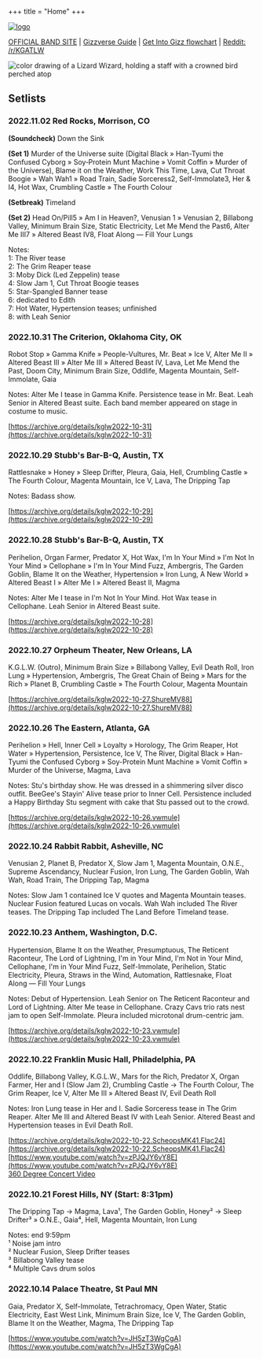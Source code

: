 +++
title = "Home"
+++

[![logo](https://i.imgur.com/2BYHA6U.png)](https://github.com/kglw-dot-net "development on GitHub")

[OFFICIAL BAND SITE](https://kinggizzardandthelizardwizard.com "King Gizzard official site") | [Gizzverse Guide](/gizzverse-guide "Gizzverse Guide: descriptions of King Gizzard studio albums") | [Get Into Gizz flowchart](https://get-into-gizz.com "flowchart-style intro to King Gizzard studio albums") | [Reddit: /r/KGATLW](https://www.reddit.com/r/KGATLW "KGATLW SubReddit")

![color drawing of a Lizard Wizard, holding a staff with a crowned bird perched atop](https://i.imgur.com/O6IiXhz.png)

Setlists
--------

### 2022.11.02 Red Rocks, Morrison, CO

**(Soundcheck)** Down the Sink

**(Set 1)** Murder of the Universe suite (Digital Black » Han-Tyumi the Confused Cyborg » Soy‐Protein Munt Machine » Vomit Coffin » Murder of the Universe), Blame it on the Weather, Work This Time, Lava, Cut Throat Boogie » Wah Wah1 » Road Train, Sadie Sorceress2, Self-Immolate3, Her & I4, Hot Wax, Crumbling Castle » The Fourth Colour

**(Setbreak)** Timeland

**(Set 2)** Head On/Pill5 » Am I in Heaven?, Venusian 1 » Venusian 2, Billabong Valley, Minimum Brain Size, Static Electricity, Let Me Mend the Past6, Alter Me III7 » Altered Beast IV8, Float Along — Fill Your Lungs

Notes:  
1: The River tease  
2: The Grim Reaper tease  
3: Moby Dick (Led Zeppelin) tease  
4: Slow Jam 1, Cut Throat Boogie teases  
5: Star-Spangled Banner tease  
6: dedicated to Edith  
7: Hot Water, Hypertension teases; unfinished  
8: with Leah Senior

### 2022.10.31 The Criterion, Oklahoma City, OK

Robot Stop » Gamma Knife » People-Vultures, Mr. Beat » Ice V, Alter Me II » Altered Beast III » Alter Me III » Altered Beast IV, Lava, Let Me Mend the Past, Doom City, Minimum Brain Size, Oddlife, Magenta Mountain, Self-Immolate, Gaia

Notes: Alter Me I tease in Gamma Knife. Persistence tease in Mr. Beat. Leah Senior in Altered Beast suite. Each band member appeared on stage in costume to music.

[https://archive.org/details/kglw2022-10-31](https://archive.org/details/kglw2022-10-31)

### 2022.10.29 Stubb's Bar-B-Q, Austin, TX

Rattlesnake » Honey » Sleep Drifter, Pleura, Gaia, Hell, Crumbling Castle » The Fourth Colour, Magenta Mountain, Ice V, Lava, The Dripping Tap

Notes: Badass show.

[https://archive.org/details/kglw2022-10-29](https://archive.org/details/kglw2022-10-29)

### 2022.10.28 Stubb's Bar-B-Q, Austin, TX

Perihelion, Organ Farmer, Predator X, Hot Wax, I'm In Your Mind » I'm Not In Your Mind » Cellophane » I'm In Your Mind Fuzz, Ambergris, The Garden Goblin, Blame It on the Weather, Hypertension » Iron Lung, A New World » Altered Beast I » Alter Me I » Altered Beast II, Magma

Notes: Alter Me I tease in I'm Not In Your Mind. Hot Wax tease in Cellophane. Leah Senior in Altered Beast suite.

[https://archive.org/details/kglw2022-10-28](https://archive.org/details/kglw2022-10-28)

### 2022.10.27 Orpheum Theater, New Orleans, LA

K.G.L.W. (Outro), Minimum Brain Size » Billabong Valley, Evil Death Roll, Iron Lung » Hypertension, Ambergris, The Great Chain of Being » Mars for the Rich » Planet B, Crumbling Castle » The Fourth Colour, Magenta Mountain

[https://archive.org/details/kglw2022-10-27.ShureMV88](https://archive.org/details/kglw2022-10-27.ShureMV88)

### 2022.10.26 The Eastern, Atlanta, GA

Perihelion » Hell, Inner Cell » Loyalty » Horology, The Grim Reaper, Hot Water » Hypertension, Persistence, Ice V, The River, Digital Black » Han-Tyumi the Confused Cyborg » Soy-Protein Munt Machine » Vomit Coffin » Murder of the Universe, Magma, Lava

Notes: Stu's birthday show. He was dressed in a shimmering silver disco outfit. BeeGee's Stayin' Alive tease prior to Inner Cell. Persistence included a Happy Birthday Stu segment with cake that Stu passed out to the crowd.

[https://archive.org/details/kglw2022-10-26.vwmule](https://archive.org/details/kglw2022-10-26.vwmule)

### 2022.10.24 Rabbit Rabbit, Asheville, NC

Venusian 2, Planet B, Predator X, Slow Jam 1, Magenta Mountain, O.N.E., Supreme Ascendancy, Nuclear Fusion, Iron Lung, The Garden Goblin, Wah Wah, Road Train, The Dripping Tap, Magma

Notes: Slow Jam 1 contained Ice V quotes and Magenta Mountain teases. Nuclear Fusion featured Lucas on vocals. Wah Wah included The River teases. The Dripping Tap included The Land Before Timeland tease.

### 2022.10.23 Anthem, Washington, D.C.

Hypertension, Blame It on the Weather, Presumptuous, The Reticent Raconteur, The Lord of Lightning, I'm in Your Mind, I'm Not in Your Mind, Cellophane, I'm in Your Mind Fuzz, Self-Immolate, Perihelion, Static Electricity, Pleura, Straws in the Wind, Automation, Rattlesnake, Float Along — Fill Your Lungs

Notes: Debut of Hypertension. Leah Senior on The Reticent Raconteur and Lord of Lightning. Alter Me tease in Cellophane. Crazy Cavs trio rats nest jam to open Self-Immolate. Pleura included microtonal drum-centric jam.

[https://archive.org/details/kglw2022-10-23.vwmule](https://archive.org/details/kglw2022-10-23.vwmule)

### 2022.10.22 Franklin Music Hall, Philadelphia, PA

Oddlife, Billabong Valley, K.G.L.W., Mars for the Rich, Predator X, Organ Farmer, Her and I (Slow Jam 2), Crumbling Castle → The Fourth Colour, The Grim Reaper, Ice V, Alter Me III » Altered Beast IV, Evil Death Roll

Notes: Iron Lung tease in Her and I. Sadie Sorceress tease in The Grim Reaper. Alter Me III and Altered Beast IV with Leah Senior. Altered Beast and Hypertension teases in Evil Death Roll.

[https://archive.org/details/kglw2022-10-22.ScheopsMK41.Flac24](https://archive.org/details/kglw2022-10-22.ScheopsMK41.Flac24)  
[https://www.youtube.com/watch?v=zPJQJY6vY8E](https://www.youtube.com/watch?v=zPJQJY6vY8E)  
[360 Degree Concert Video](https://www.youtube.com/watch?v=yBOCY-MzIYE)

### 2022.10.21 Forest Hills, NY (Start: 8:31pm)

The Dripping Tap → Magma, Lava¹, The Garden Goblin, Honey² → Sleep Drifter³ » O.N.E., Gaia⁴, Hell, Magenta Mountain, Iron Lung

Notes: end 9:59pm  
¹ Noise jam intro  
² Nuclear Fusion, Sleep Drifter teases  
³ Billabong Valley tease  
⁴ Multiple Cavs drum solos

### 2022.10.14 Palace Theatre, St Paul MN

Gaia, Predator X, Self-Immolate, Tetrachromacy, Open Water, Static Electricity, East West Link, Minimum Brain Size, Ice V, The Garden Goblin, Blame It on the Weather, Magma, The Dripping Tap

[https://www.youtube.com/watch?v=JH5zT3WgCgA](https://www.youtube.com/watch?v=JH5zT3WgCgA)
